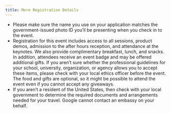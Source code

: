 ```yaml
---
title: More Registration Details
---
```


- Please make sure the name you use on your application matches the government-issued photo ID you’ll be presenting when you check in to the event.
- Registration for this event includes access to all sessions, product demos, admission to the after hours reception, and attendance at the keynotes. We also provide complimentary breakfast, lunch, and snacks. In addition, attendees receive an event badge and may be offered additional gifts. If you aren’t sure whether the professional guidelines for your school, university, organization, or agency allows you to accept these items, please check with your local ethics officer before the event. The food and gifts are optional, so it might be possible to attend the event even if you cannot accept any giveaways.
- If you aren’t a resident of the United States, then check with your local government to determine the required documents and arrangements needed for your travel. Google cannot contact an embassy on your behalf.
